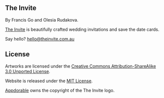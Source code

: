## The Invite

By Francis Go and Olesia Rudakova.

[The Invite](http://theinvite.com.au) is beautifully crafted wedding invitations and save the date cards.

Say hello? hello@theinvite.com.au

## License
Artworks are licensed under the [Creative Commons Attribution-ShareAlike 3.0 Unported License](http://creativecommons.org/licenses/by-sa/3.0/deed.en_US).

Website is released under the [MIT License](http://www.opensource.org/licenses/MIT).

[Appdorable](http://appdorable.com) owns the copyright of the The Invite logo.
